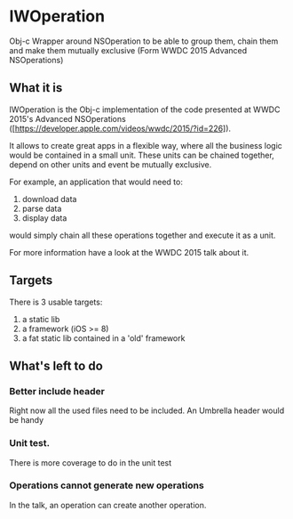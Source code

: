# IWOperation
Obj-c Wrapper around NSOperation to be able to group them, chain them and make them mutually exclusive (Form WWDC 2015 Advanced NSOperations)

## What it is
IWOperation is the Obj-c implementation of the code presented at WWDC 2015's Advanced NSOperations ([https://developer.apple.com/videos/wwdc/2015/?id=226]). 

It allows to create great apps in a flexible way, where all the business logic would be contained in a small unit. 
These units can be chained together, depend on other units and event be mutually exclusive. 

For example, an application that would need to:
1. download data
2. parse data
3. display data

would simply chain all these operations together and execute it as a unit. 

For more information have a look at the WWDC 2015 talk about it.

## Targets

There is 3 usable targets:

1. a static lib
2. a framework (iOS >= 8)
3. a fat static lib contained in a 'old' framework

## What's left to do

### Better include header
Right now all the used files need to be included. An Umbrella header would be handy

### Unit test. 
There is more coverage to do in the unit test 

### Operations cannot generate new operations 
In the talk, an operation can create another operation. 

